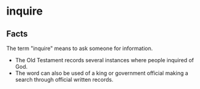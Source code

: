 # inquire

## Facts

The term "inquire" means to ask someone for information.

* The Old Testament records several instances where people inquired of God.
* The word can also be used of a king or government official making a search through official written records.